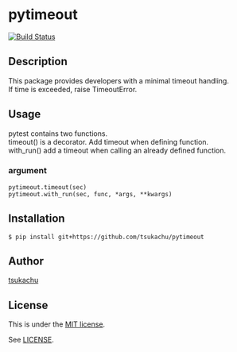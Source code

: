 # pytimeout
[![Build Status](https://travis-ci.org/tsukachu/pytimeout.svg?branch=master)](https://travis-ci.org/tsukachu/pytimeout)

## Description
This package provides developers with a minimal timeout handling.  
If time is exceeded, raise TimeoutError.  

## Usage
pytest contains two functions.  
timeout() is a decorator. Add timeout when defining function.  
with_run() add a timeout when calling an already defined function.  

### argument

    pytimeout.timeout(sec)
    pytimeout.with_run(sec, func, *args, **kwargs)

## Installation

    $ pip install git+https://github.com/tsukachu/pytimeout

## Author
[tsukachu](http://tsukachu.hatenablog.com/)

## License
This is under the [MIT license](https://en.wikipedia.org/wiki/MIT_License).

See [LICENSE](./LICENSE).